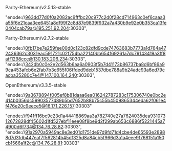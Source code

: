 Parity-Ethereum/v2.5.13-stable

"enode://963dd77d0f0a2082ac9fffbc20c977c2d0f28cd714963c0ef6caaa3a55f6e21caa3ee6451a8df99f2c8d87e9839f932a7a430b9e92e0b353ca13fe0404cab79a@195.251.92.204:30303",

Parity-Ethereum/v2.7.2-stable 

"enode://0fb17be7e259fee00d0c123c82dfd9cde74763683b7773a1d764a472436362c3031eac591721c02f754ba22140bb654f69261a7dc79143419a3ff8aff1298cce@130.183.206.234:30303",
"enode://342db0c0e2e2d563b6aa6a0903f5b7d41173b86737ba8d6bf86a99ca453afcb6e2fab7b3c655f06ffded9deb1537dbe788a9b24adc93a6ed79cacba35280c7e4@147.100.164.240:30303",

OpenEthereum/v3.3.5-stable

"enode://9a3678894f005ef8b81daaa6ea016242787283c175306740e0bc2e414b0356dc59903577489b5bd7652b88b75c55b4509865344eda62f061e4f476e20c9eece5@16.171.226.157:30303"

"enode://f941ff16bc9c23d1a44418869aa3a782740e27a7624035dea93107312672828df45602d1fd527ebf11eee08f8be9d2f299ab653c6886f5221445a74900d6f734@134.76.28.82:30303",
"enode://91a2970a5949ac8e3ed01d1751de97d9fd71d4cbe4de65593e28988d7d3fdb447eaf7f562814b45df325d8a84cb5f966d3a1a4eee9f768151a150cb1566a1f2c@134.76.28.81:30303"
